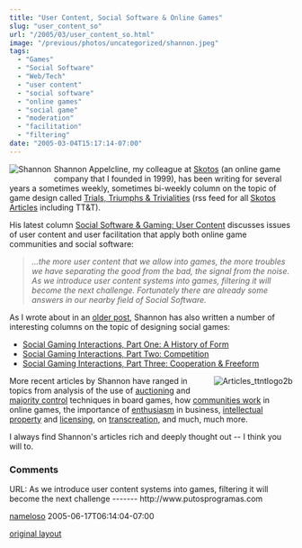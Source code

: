 ```yaml
---
title: "User Content, Social Software & Online Games"
slug: "user_content_so"
url: "/2005/03/user_content_so.html"
image: "/previous/photos/uncategorized/shannon.jpeg"
tags:
  - "Games"
  - "Social Software"
  - "Web/Tech"
  - "user content"
  - "social software"
  - "online games"
  - "social game"
  - "moderation"
  - "facilitation"
  - "filtering"
date: "2005-03-04T15:17:14-07:00"
---
```

<p> <img border="0" src="/previous/photos/uncategorized/shannon.jpeg" title="Shannon" alt="Shannon" style="margin: 0px 5px 5px 0px; float: left;" />Shannon Appelcline, my colleague at <a href="http://www.skotos.net">Skotos</a> (an online game company that I founded in 1999), has been writing for
several years a sometimes weekly, sometimes bi-weekly column on the
topic of game design called <a href="http://www.skotos.net/articles/TTnT_.shtml">Trials, Triumphs &amp; Trivialities</a> (rss feed for all <a href="http://www.skotos.net/articles/index.xml">Skotos Articles</a> including TT&amp;T).</p>
<p>His latest column <a href="http://www.skotos.net/articles/TTnT_163.phtml">Social Software &amp; Gaming: User Content</a> discusses issues of user content and user facilitation that apply both online game communities and social software:</p>
<blockquote><p><em>...the more user content that we allow into games, the more
troubles we have separating the good from the bad, the signal from the
noise. As we introduce user content systems into games, filtering it will become the next challenge. Fortunately there are already some answers in our nearby field of Social Software.</em></p>
</blockquote><p>As I wrote about in an <a href="/2003/12/socialization_i.html">older post</a>, Shannon has also written a number of interesting columns on the topic of designing social games:</p>
<ul>
<li><a href="http://www.skotos.net/articles/TTnT_136.phtml">Social Gaming Interactions, Part One: A History of Form</a><br />
</li>
<li><a href="http://www.skotos.net/articles/TTnT_137.phtml">Social Gaming Interactions, Part Two: Competition</a></li>
<li><a href="http://www.skotos.net/articles/TTnT_138.phtml">Social Gaming Interactions, Part Three: Cooperation &amp; Freeform</a></li></ul>
<p><a href="http://www.skotos.net/articles/TTnT_.shtml"><img border="0" alt="Articles_ttntlogo2b" title="Articles_ttntlogo2b" src="/previous/photos/uncategorized/articles_ttntlogo2b.gif" style="margin: 0px 0px 5px 5px; float: right;" /></a>More recent articles by Shannon have ranged in topics from analysis of the use of <a href="http://www.skotos.net/articles/TTnT_161.phtml">auctioning</a> and <a href="http://www.skotos.net/articles/TTnT_162.phtml">majority control</a> techniques in board games, how <a href="http://www.skotos.net/articles/TTnT_159.phtml">communities work</a> in online games, the importance of <a href="http://www.skotos.net/articles/TTnT_160.phtml">enthusiasm</a> in business, <a href="http://www.skotos.net/articles/TTnT_146.phtml">intellectual property</a> and <a href="http://www.skotos.net/articles/TTnT_157.phtml">licensing</a>, on <a href="http://www.skotos.net/articles/TTnT_151.phtml">transcreation,</a> and much, much more.</p>
<p>I always find Shannon's articles rich and deeply thought out -- I think you will to.</p>
<footer><h3>Comments</h3>
<div class="u-comment h-cite">
<p class="p-content p-name">URL:
As we introduce user content systems into games, filtering it will become the next challenge
-------
http://www.putosprogramas.com
</p>
<a class="u-author h-card" href="#">nameloso</a>
<time class="dt-published" datetime="2005-06-17T06:14:04-07:00">2005-06-17T06:14:04-07:00</time>
</div>
</footer>
<p class="previous"><a href="/previous/2005/03/user_content_so.html" rel="syndication nofollow" class="u-syndication" >original layout</a></p>
